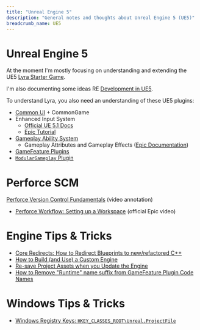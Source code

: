 ```yaml
---
title: "Unreal Engine 5"
description: "General notes and thoughts about Unreal Engine 5 (UE5)"
breadcrumb_name: UE5
---
```



# Unreal Engine 5

At the moment I'm mostly focusing on understanding and extending the UE5
[Lyra Starter Game](./LyraStarterGame/).

I'm also documenting some ideas RE [Development in UE5](./Dev/).

To understand Lyra, you also need an understanding of these UE5 plugins:

- [Common UI](/UE5/CommonUI/) + CommonGame
- Enhanced Input System
  - [Official UE 5.1 Docs](https://docs.unrealengine.com/5.1/en-US/enhanced-input-in-unreal-engine/)
  - [Epic Tutorial](https://dev.epicgames.com/community/learning/tutorials/eD13/unreal-engine-enhanced-input-in-ue5)
- [Gameplay Ability System](/UE5/GameplayAbilitySystem/)
  - Gameplay Attributes and Gameplay Effects ([Epic Documentation](https://docs.unrealengine.com/5.0/en-US/gameplay-attributes-and-gameplay-effects-for-the-gameplay-ability-system-in-unreal-engine/))
- [GameFeature Plugins](/UE5/GameFeatures/)
- [`ModularGameplay` Plugin](/UE5/ModularGameplay/)


# Perforce SCM

[Perforce Version Control Fundamentals](./Annotations/Inside-Unreal/EpicGames-Version-Control-Fundamentals) (video annotation)

  - [Perforce Workflow: Setting up a Workspace](https://youtu.be/JxXydvG4mlI?t=1898) (official Epic video)


# Engine Tips & Tricks

- [Core Redirects: How to Redirect Blueprints to new/refactored C++](./Engine/Core-Redirects)
- [How to Build (and Use) a Custom Engine](./Engine/)
- [Re-save Project Assets when you Update the Engine](./Engine/Resave-Assets)
- [How to Remove "Runtime" name suffix from GameFeature Plugin Code Names](./GameFeatures/How-To-Remove-GameFeature-Runtime-Code-Suffix)


# Windows Tips & Tricks

- [Windows Registry Keys: `HKEY_CLASSES_ROOT\Unreal.ProjectFile`](./Windows-Registry-Keys)
